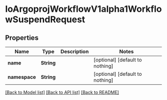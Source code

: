 # IoArgoprojWorkflowV1alpha1WorkflowSuspendRequest


## Properties
Name | Type | Description | Notes
------------ | ------------- | ------------- | -------------
**name** | **String** |  | [optional] [default to nothing]
**namespace** | **String** |  | [optional] [default to nothing]


[[Back to Model list]](../README.md#models) [[Back to API list]](../README.md#api-endpoints) [[Back to README]](../README.md)


